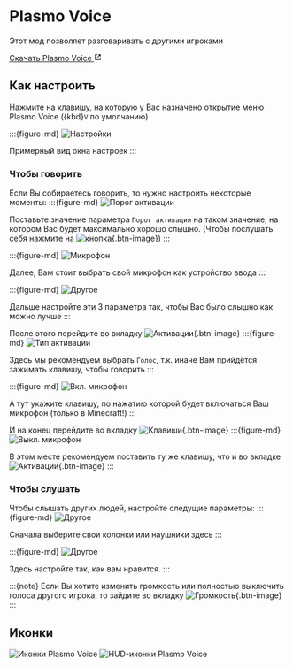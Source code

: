 # Plasmo Voice
Этот мод позволяет разговаривать с другими игроками

<a class="reference external" target="_blank" href="https://modrinth.com/plugin/plasmo-voice" rel="nofollow noopener">
    Скачать Plasmo Voice
    <svg xmlns="http://www.w3.org/2000/svg" fill="currentColor" height="1em" width="1em" stroke="none" viewBox="0 0 24 24"><path d="m13 3 3.293 3.293-7 7 1.414 1.414 7-7L21 11V3z"></path><path d="M19 19H5V5h7l-2-2H5c-1.103 0-2 .897-2 2v14c0 1.103.897 2 2 2h14c1.103 0 2-.897 2-2v-5l-2-2v7z"></path></svg>
</a>

## Как настроить
Нажмите на клавишу, на которую у Вас назначено открытие меню Plasmo Voice
({kbd}`V` по умолчанию)

:::{figure-md}
![Настройки](../_static/images/mods/plasmo_voice/settings.png)

Примерный вид окна настроек
:::

### Чтобы говорить
Если Вы собираетесь говорить, то нужно настроить некоторые моменты:
:::{figure-md}
![Порог активации](../_static/images/mods/plasmo_voice/settings_threshold.png)

Поставьте значение параметра `Порог активации` на таком значение, на котором Вас
будет максимально хорошо слышно. (Чтобы послушать себя нажмите на ![кнопка](../_static/images/mods/plasmo_voice/speaker_disabled.png){.btn-image})
:::

:::{figure-md}
![Микрофон](../_static/images/mods/plasmo_voice/settings_device.png)

Далее, Вам стоит выбрать свой микрофон как устройство ввода
:::

:::{figure-md}
![Другое](../_static/images/mods/plasmo_voice/settings_other.png)

Дальше настройте эти 3 параметра так, чтобы Вас было слышно как можно лучше
:::

После этого перейдите во вкладку ![`Активации`](../_static/images/mods/plasmo_voice/settings_activation_tab.png){.btn-image}
:::{figure-md}
![Тип активации](../_static/images/mods/plasmo_voice/settings_activation_type.png)

Здесь мы рекомендуем выбрать `Голос`, т.к. иначе Вам прийдётся зажимать клавишу, чтобы
говорить
:::

:::{figure-md}
![Вкл. микрофон](../_static/images/mods/plasmo_voice/settings_activation_button.png)

А тут укажите клавишу, по нажатию которой будет включаться Ваш микрофон
(только в Minecraft!)
:::

И на конец перейдите во вкладку ![`Клавиши`](../_static/images/mods/plasmo_voice/settings_keys_tab.png){.btn-image}
:::{figure-md}
![Выкл. микрофон](../_static/images/mods/plasmo_voice/settings_turn_off_button.png)

В этом месте рекомендуем поставить ту же клавишу, что и во вкладке ![`Активации`](../_static/images/mods/plasmo_voice/settings_activation_tab.png){.btn-image}
:::

### Чтобы слушать
Чтобы слышать других людей, настройте следущие параметры:
:::{figure-md}
![Другое](../_static/images/mods/plasmo_voice/settings_output_device.png)

Сначала выберите свои колонки или наушники здесь
:::

:::{figure-md}
![Другое](../_static/images/mods/plasmo_voice/settings_output_other.png)

Здесь настройте так, как вам нравится.
:::

:::{note}
Если Вы хотите изменить громкость или полностью выключить голоса другого игрока, то
зайдите во вкладку ![`Громкость`](../_static/images/mods/plasmo_voice/settings_volume_tab.png){.btn-image}
:::

## Иконки
![Иконки Plasmo Voice](../_static/images/mods/plasmo_voice/player_icons.png)
![HUD-иконки Plasmo Voice](../_static/images/mods/plasmo_voice/hud_icons.png)
